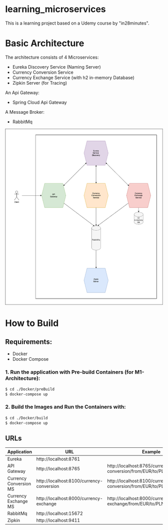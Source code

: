 # learning_microservices

This is a learning project based on a Udemy course by "in28minutes".

# Basic Architecture

The architecture consists of 4 Microservices:
- Eureka Discovery Service (Naming Server)
- Currency Conversion Service
- Currency Exchange Service (with h2 in-memory Database)
- Zipkin Server (for Tracing)

An Api Gateway:
- Spring Cloud Api Gateway

A Message Broker:
- RabbitMq 

![alt text](basicArchitecture.png)


# How to Build
## Requirements: 
 - Docker
 - Docker Compose

### 1. Run the application with Pre-build Containers (for M1-Architecture):
``` 
$ cd ./Docker/preBuild
$ docker-compose up
```

### 2. Build the Images and Run the Containers with:
```
$ cd ./Docker/build
$ docker-compose up
```

## URLs

| Application            | URL                                       | Example                                                                 |
|------------------------|-------------------------------------------|-------------------------------------------------------------------------|
| Eureka                 | http://localhost:8761                     |                                                                         |
| API Gateway            | http://localhost:8765                     | http://localhost:8765/currency-conversion/from/EUR/to/PLN/quantity/899  |
| Currency Conversion MS | http://localhost:8100/currency-conversion | http://localhost:8100/currency-conversion/from/EUR/to/PLN/quantity/899  |
| Currency Exchange MS   | http://localhost:8000/currency-exchange   | http://localhost:8000/currency-exchange/from/EUR/to/PLN                 |
| RabbitMq               | http://localhost:15672                    |                                                                         |
| Zipkin                 | http://localhost:9411                     |                                                                         |

